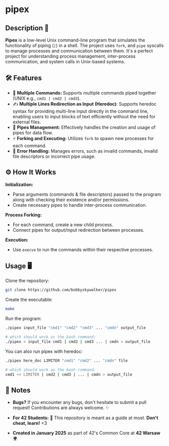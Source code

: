 
# pipex

## Description 📄

**Pipex** is a low-level Unix command-line program that simulates the functionality of piping (`|`) in a shell. The project uses `fork`, and `pipe` syscalls to manage processes and communication between them. It's a perfect project for understanding process management, inter-process communication, and system calls in Unix-based systems.

## 🛠️ Features
- 🚀 **Multiple Commands:** Supports multiple commands piped together (UNIX e.g., `cmd1 | cmd2 | cmd3`).
- ✍️ **Multiple Lines Redirection as Input (Heredoc)**: Supports heredoc syntax for providing multi-line input directly in the command line, enabling users to input blocks of text efficiently without the need for external files.
- 🔄 **Pipes Management:** Effectively handles the creation and usage of pipes for data flow.
- ⚡ **Forking and Executing:** Utilizes `fork` to spawn new processes for each command.
- 🔐 **Error Handling:** Manages errors, such as invalid commands, invalid file descriptors or incorrect pipe usage.

## ⚙️ How It Works

**Initialization:**
- Parse arguments (commands & file descriptors) passed to the program along with checking their existence and/or permissions.
- Create necessary pipes to handle inter-process communication.
   
**Process Forking:**
   - For each command, create a new child process.
   - Connect pipes for output/input redirection between processes.
   
**Execution:**
   - Use `execve` to run the commands within their respective processes.

## Usage 🖥️

Clone the repository:

```bash
git clone https://github.com/bobbyskywalker/pipex
```
Create the executable:
```bash
make
```
Run the program:
```bash
./pipex input_file "cmd1" "cmd2" "cmd3" ... "cmdn" output_file

# which should work as the bash command:
./pipex < input_file cmd1 | cmd2 | cmd3 ... | cmdn > output_file
```
You can also run pipex with heredoc:
```bash
./pipex here_doc LIMITER "cmd1" "cmd2" ... "cmdn" file

# which should work as the bash command:
cmd1 << LIMITER | cmd2 | cmd3 | ... | cmdn > output_file

```

## 📌 Notes

- **Bugs?** If you encounter any bugs, don't hesitate to submit a pull request! Contributions are always welcome. ✨

- **For 42 Students:** 📢 This repository is meant as a guide at most. **Don't cheat, learn!** <3 

- **Created in January 2025** as part of 42's Common Core at **42 Warsaw**🌍
